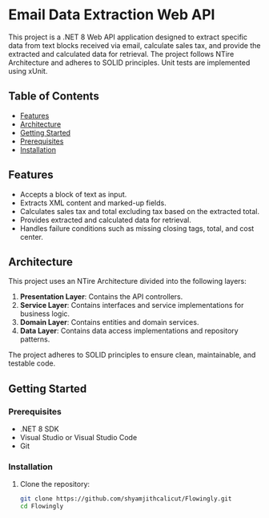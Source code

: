 # Email Data Extraction Web API

This project is a .NET 8 Web API application designed to extract specific data from text blocks received via email, calculate sales tax, and provide the extracted and calculated data for retrieval. The project follows NTire Architecture and adheres to SOLID principles. Unit tests are implemented using xUnit.

## Table of Contents
- [Features](#features)
- [Architecture](#architecture)
- [Getting Started](#getting-started)
- [Prerequisites](#prerequisites)
- [Installation](#installation)


## Features
- Accepts a block of text as input.
- Extracts XML content and marked-up fields.
- Calculates sales tax and total excluding tax based on the extracted total.
- Provides extracted and calculated data for retrieval.
- Handles failure conditions such as missing closing tags, total, and cost center.

## Architecture
This project uses an NTire Architecture divided into the following layers:
1. **Presentation Layer**: Contains the API controllers.
2. **Service Layer**: Contains interfaces and service implementations for business logic.
3. **Domain Layer**: Contains entities and domain services.
4. **Data Layer**: Contains data access implementations and repository patterns.

The project adheres to SOLID principles to ensure clean, maintainable, and testable code.

## Getting Started

### Prerequisites
- .NET 8 SDK
- Visual Studio or Visual Studio Code
- Git

### Installation
1. Clone the repository:
   ```bash
   git clone https://github.com/shyamjithcalicut/Flowingly.git
   cd Flowingly
